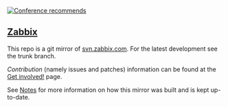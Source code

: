 [![Conference recommends](https://devternity.com/shields/recommends.svg)](https://devternity.com)

## [Zabbix](http://www.zabbix.com/)

This repo is a git mirror of [svn.zabbix.com](https://zabbix.org/wiki/Get_Zabbix). For the latest development see the trunk branch.

*Contribution* (namely issues and patches) information can be found at the [Get involved!](http://www.zabbix.com/developers.php) page.

See [Notes](NOTES.md) for more information on how this mirror was built and is kept up-to-date.
